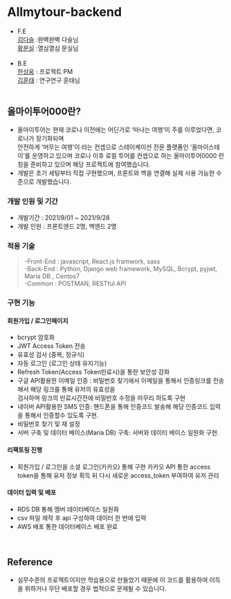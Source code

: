 # Allmytour-backend
- F.E<br>
  [김다슬](https://github.com/cocacollllla) :완벽완벽 다슬님<br>
  [황문실](https://github.com/LovelyMoon23) :열심열심 문실님<br>
  <br>
- B.E<br>
  [한상웅](https://github.com/tkddnd82) : 프로젝트 PM<br>
  [김훈태](https://github.com/kim-hoontae) : 연구연구 훈태님<br> 
  <br>

## 올마이투어000란?
- 올마이투어는 현재 코로나 이전에는 어딘가로 ‘떠나는 여행’이 주를 이루었다면, 코로나가 장기화되며  
  안전하게 ‘머무는 여행’이 라는 컨셉으로 스테이케이션 전문 플랫폼인 ‘올마이스테이’를 운영하고 있으며 
  코로나 이후 로컬 투어를 컨셉으로 하는 올마이투어0000 런칭을 준비하고 있으며 해당 프로젝트에 참여했습니다.
- 개발은 초기 세팅부터 직접 구현했으며, 프론트와 백을 연결해 실제 사용 가능한 수준으로 개발했습니다.

### 개발 인원 및 기간

- 개발기간 : 2021/9/01 ~ 2021/9/28
- 개발 인원 : 프론트엔드 2명, 백엔드 2명

### 적용 기술

> -Front-End : javascript, React.js framwork, sass<br>
> -Back-End : Python, Django web framework, MySQL, Bcrypt, pyjwt, Maria DB , Centos7<br>
> -Common : POSTMAN, RESTful API

### 구현 기능

#### 회원가입 / 로그인페이지
- bcrypt 암호화 
- JWT Access Token 전송
- 유효성 검사 (중복, 정규식)
- 자동 로그인 (로그인 상태 유지기능)
- Refresh Token(Access Token만료시)을 통한 보안성 강화
- 구글 API활용한 이메일 인증 : 
   비밀번호 찾기에서 이메일을 통해서 인증링크를 전송해서 해당 링크를 통해 유저의 유효성을      
   검사하며 링크의 만료시간전에 비밀번호 수정을 마무리 하도록 구현
- 네이버 API활용한 SMS 인증:
   핸드폰을 통해 인증코드 발송해 해당 인증코드 입력을 통해서 인증할수 있도록 구현.
- 비밀번호 찾기 및 재 설정
- 서버 구축 및 데이터 베이스(Maria DB) 구축: 서버와 데이터 베이스 일원화 구현.

#### 리팩토링 진행
- 회원가입 / 로그인을 소셜 로그인(카카오) 통해 구현
  카카오 API 통한 access token을 통해 유저 정보 획득 뒤 다시 새로운 access_token 부여하여 유저 관리

#### 데이터 입력 및 배포
- RDS DB 통해 멤버 데이터베이스 일원화
- csv 파일 제작 후 api 구성하여 데이터 한 번에 입력
- AWS 배포 통한 데이터베이스 배포 완료
<br>

## Reference
- 실무수준의 프로젝트이지만 학습용으로 만들었기 때문에 이 코드를 활용하여 이득을 취하거나 무단 배포할 경우 법적으로 문제될 수 있습니다.
